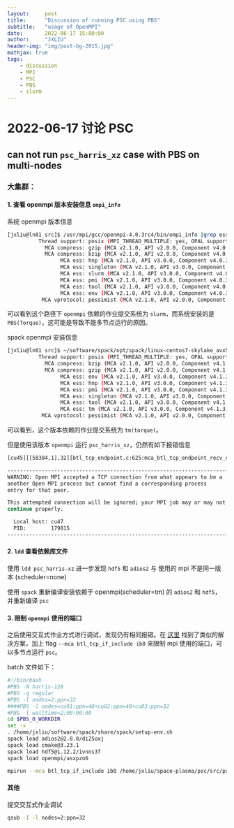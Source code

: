 ```yaml
---
layout:     post
title:      "Discussion of running PSC using PBS"
subtitle:   "usage of OpenMPI"
date:       2022-06-17 15:00:00
author:     "JXLIU"
header-img: "img/post-bg-2015.jpg"
mathjax: true
tags:
    - discussion
    - MPI
    - PSC
    - PBS
    - slurm
---
```


# 2022-06-17 讨论 PSC

## can not run `psc_harris_xz` case with PBS on multi-nodes

### 大集群：
#### 1. 查看 openmpi 版本安装信息 `ompi_info` 

系统 openmpi 版本信息

```bash
[jxliu@ln01 src]$ /usr/mpi/gcc/openmpi-4.0.3rc4/bin/ompi_info |grep ess
          Thread support: posix (MPI_THREAD_MULTIPLE: yes, OPAL support: yes, OMPI progress: no, ORTE progress: yes, Event lib: yes)
            MCA compress: gzip (MCA v2.1.0, API v2.0.0, Component v4.0.3)
            MCA compress: bzip (MCA v2.1.0, API v2.0.0, Component v4.0.3)
                 MCA ess: hnp (MCA v2.1.0, API v3.0.0, Component v4.0.3)
                 MCA ess: singleton (MCA v2.1.0, API v3.0.0, Component v4.0.3)
                 MCA ess: slurm (MCA v2.1.0, API v3.0.0, Component v4.0.3)
                 MCA ess: pmi (MCA v2.1.0, API v3.0.0, Component v4.0.3)
                 MCA ess: tool (MCA v2.1.0, API v3.0.0, Component v4.0.3)
                 MCA ess: env (MCA v2.1.0, API v3.0.0, Component v4.0.3)
           MCA vprotocol: pessimist (MCA v2.1.0, API v2.0.0, Component v4.0.3)
```

可以看到这个路径下 `openmpi` 依赖的作业提交系统为 `slurm`，而系统安装的是 `PBS(Torque)`，这可能是导致不能多节点运行的原因。

spack openmpi 安装信息
```bash
[jxliu@ln01 src]$ ~/software/spack/opt/spack/linux-centos7-skylake_avx512/gcc-11.2.0/openmpi-4.1.3-asxpzo6rfmdantyimad7mxjy2ftligqr/bin/ompi_info |grep ess
          Thread support: posix (MPI_THREAD_MULTIPLE: yes, OPAL support: yes, OMPI progress: no, ORTE progress: yes, Event lib: yes)
            MCA compress: bzip (MCA v2.1.0, API v2.0.0, Component v4.1.3)
            MCA compress: gzip (MCA v2.1.0, API v2.0.0, Component v4.1.3)
                 MCA ess: env (MCA v2.1.0, API v3.0.0, Component v4.1.3)
                 MCA ess: hnp (MCA v2.1.0, API v3.0.0, Component v4.1.3)
                 MCA ess: pmi (MCA v2.1.0, API v3.0.0, Component v4.1.3)
                 MCA ess: singleton (MCA v2.1.0, API v3.0.0, Component v4.1.3)
                 MCA ess: tool (MCA v2.1.0, API v3.0.0, Component v4.1.3)
                 MCA ess: tm (MCA v2.1.0, API v3.0.0, Component v4.1.3)
           MCA vprotocol: pessimist (MCA v2.1.0, API v2.0.0, Component v4.1.3)
```

可以看到，这个版本依赖的作业提交系统为 `tm(torque)`。

但是使用该版本 `openmpi` 运行 `psc_harris_xz`，仍然有如下报错信息

```bash
[cu45][[58384,1],32][btl_tcp_endpoint.c:625:mca_btl_tcp_endpoint_recv_connect_ack] received unexpected process identifier [[58384,1],47]
```

```bash
--------------------------------------------------------------------------
WARNING: Open MPI accepted a TCP connection from what appears to be a
another Open MPI process but cannot find a corresponding process
entry for that peer.

This attempted connection will be ignored; your MPI job may or may not
continue properly.

  Local host: cu47
  PID:        179815
--------------------------------------------------------------------------
```

####  2. `ldd` 查看依赖库文件

使用 `ldd psc_harris-xz` 进一步发现 `hdf5` 和 `adios2` 与 使用的 mpi 不是同一版本 (scheduler=none)

使用 `spack` 重新编译安装依赖于 openmpi(scheduler=tm) 的 `adios2` 和 `hdf5`，并重新编译 `psc`

####  3. 限制 `openmpi` 使用的端口

之后使用交互式作业方式进行调试，发现仍有相同报错。在 [这里](https://blog.csdn.net/weixin_43985478/article/details/118361625) 找到了类似的解决方案，加上 flag `--mca btl_tcp_if_include ib0` 来限制 mpi 使用的端口，可以多节点运行 `psc`。

batch 文件如下：
```bash
#!/bin/bash
#PBS -N harris-128
#PBS -q regular
#PBS -l nodes=2:ppn=32
####PBS -l nodes=cu01:ppn=48+cu02:ppn=48+cu03:ppn=32
#PBS -l walltime=2:00:00:00
cd $PBS_O_WORKDIR
set -x
. /home/jxliu/software/spack/share/spack/setup-env.sh
spack load adios2@2.8.0/di25oxj
spack load cmake@3.23.1
spack load hdf5@1.12.2/ivnns3f
spack load openmpi/asxpzo6

mpirun --mca btl_tcp_if_include ib0 /home/jxliu/space-plasma/psc/src/psc-openmpi@4.1.3-adios2-tm/build/src/psc_harris_xz > psc_harris_xz.log 2>psc_harris_xz-war.log
```
#### 其他

提交交互式作业调试

``` bash
qsub -I -l nodes=2:ppn=32
```
